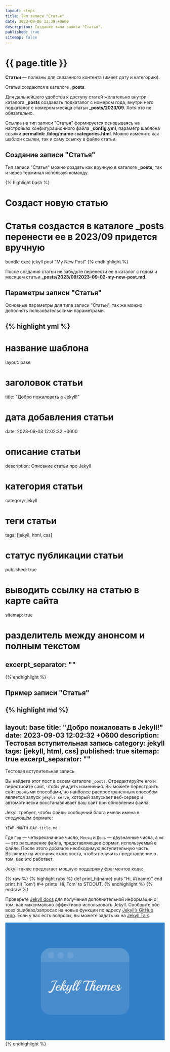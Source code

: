 ```yaml
---
layout: steps
title: Тип записи "Статья"
date: 2023-09-06 13:39 +0600
description: Создание типа записи "Статья".
published: true
sitemap: false
---
```


# {{ page.title }}

**Статьи** — полезны для связанного контента (имеет дату и категорию).

Статьи создаются в каталоге **_posts**.

Для дальнейшего удобства к доступу статей желательно внутри каталога **_posts** создавать подкаталог с номером года, внутри него подкаталог с номером месяца статьи **_posts/2023/09**. Хотя это не обязательно.

Ссылка на тип записи "Статья" формируется основываясь на настройках конфигурационного файла **_config.yml**, параметр шаблона ссылки **permalink: /blog/:name-:categories.html**. Можно изменить как шаблон ссылки, так и саму ссылку в файле статьи.

## Создание записи "Статья"

Тип записи "Статья" можно создать как вручную в каталоге **_posts,** так и через терминал используя команду.

{% highlight bash %}
# Создаст новую статью
# Статья создастся в каталоге _posts перенести ее в 2023/09 придется вручную
bundle exec jekyll post "My New Post"
{% endhighlight %}

После создания статьи не забудьте перенести ее в каталог с годом и месяцем статьи **_posts/2023/09/2023-09-02-my-new-post.md**.

## Параметры записи "Статья"

Основные параметры для типа записи "Статьи", так же можно дополнять пользовательскими параметрами.

{% highlight yml %}
---
# название шаблона
layout: base

# заголовок статьи
title:  "Добро пожаловать в Jekyll!"

# дата добавления статьи
date:   2023-09-03 12:02:32 +0600

# описание статьи
description: Описание статьи про Jekyll

# категория статьи
category: jekyll

# теги статьи
tags: [jekyll, html, css]

# статус публикации статьи
published: true

# выводить ссылку на статью в карте сайта
sitemap: true

# разделитель между анонсом и полным текстом
excerpt_separator: "<!--more-->"
---
{% endhighlight %}

## Пример записи "Статья"

{% highlight md %}
---
layout: base
title:  "Добро пожаловать в Jekyll!"
date:   2023-09-03 12:02:32 +0600
description: Тестовая вступительная запись
category: jekyll
tags: [jekyll, html, css]
published: true
sitemap: true
excerpt_separator: "<!--more-->"
---

Тестовая вступительная запись

<!--more-->

Вы найдете этот пост в своем каталоге `_posts`. Отредактируйте его и перестройте сайт, чтобы увидеть изменения. Вы можете перестроить сайт разными способами, но наиболее распространенным способом является запуск `jekyll serve`, который запускает веб-сервер и автоматически восстанавливает ваш сайт при обновлении файла.

Jekyll требует, чтобы файлы сообщений блога имели имена в следующем формате:

`YEAR-MONTH-DAY-title.md`

Где `Год` — четырехзначное число, `Месяц` и `День` — двузначные числа, а `md` — это расширение файла, представляющее формат, используемый в файле. После этого добавьте необходимую вступительную часть. Взгляните на источник этого поста, чтобы получить представление о том, как это работает.

Jekyll также предлагает мощную поддержку фрагментов кода:

{% raw %}
{% highlight ruby %}
def print_hi(name)
puts "Hi, #{name}"
end
print_hi('Tom')
#=> prints 'Hi, Tom' to STDOUT.
{% endhighlight %}
{% endraw %}

Проверьте [Jekyll docs][jekyll-docs] для получения дополнительной информации о том, как максимально эффективно использовать Jekyll. Сообщите обо всех ошибках/запросах на новые функции по адресу [Jekyll’s GitHub repo][jekyll-gh]. Если у вас есть вопросы, вы можете задать их на [Jekyll Talk][jekyll-talk].

[jekyll-docs]: https://jekyllrb.com/docs/home
[jekyll-gh]:   https://github.com/jekyll/jekyll
[jekyll-talk]: https://talk.jekyllrb.com/

<picture>
  <source srcset="/images/thumbnail/2023/09/welcome-to-jekyll/cover.webp" type="image/webp">
  <img src="/images/thumbnail/2023/09/welcome-to-jekyll/cover.jpg" alt="">
</picture>
{% endhighlight %}
